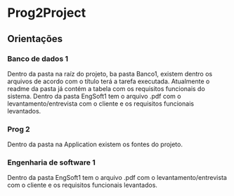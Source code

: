 # Prog2Project

## Orientações

### Banco de dados 1

Dentro da pasta na raíz do projeto, ba pasta Banco1, existem dentro os arquivos de acordo com o título terá a tarefa executada. Atualmente o readme da pasta já contém a tabela com os requisitos funcionais do sistema. Dentro da pasta EngSoft1 tem o arquivo .pdf com o levantamento/entrevista com o cliente e os requisitos funcionais levantados.

### Prog 2

Dentro da pasta na Application existem os fontes do projeto.

### Engenharia de software 1

Dentro da pasta EngSoft1 tem o arquivo .pdf com o levantamento/entrevista com o cliente e os requisitos funcionais levantados.
